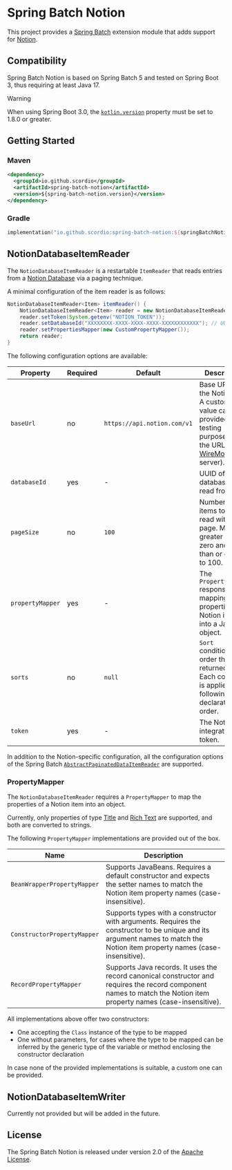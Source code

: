 # Spring Batch Notion

This project provides a [Spring Batch][] extension module that adds support for [Notion][].

## Compatibility

Spring Batch Notion is based on Spring Batch 5 and tested on Spring Boot 3, thus requiring at least Java 17.

> [!WARNING]
> When using Spring Boot 3.0, the [`kotlin.version`](https://docs.spring.io/spring-boot/docs/current/reference/htmlsingle/#appendix.dependency-versions.properties) property must be set to 1.8.0 or greater.

## Getting Started

### Maven

```xml
<dependency>
  <groupId>io.github.scordio</groupId>
  <artifactId>spring-batch-notion</artifactId>
  <version>${spring-batch-notion.version}</version>
</dependency>
```

### Gradle

```kotlin
implementation("io.github.scordio:spring-batch-notion:${springBatchNotionVersion}")
```

## NotionDatabaseItemReader

The `NotionDatabaseItemReader` is a restartable `ItemReader` that reads entries from a [Notion Database] via a paging technique.

A minimal configuration of the item reader is as follows:

```java
NotionDatabaseItemReader<Item> itemReader() {
    NotionDatabaseItemReader<Item> reader = new NotionDatabaseItemReader<>();
    reader.setToken(System.getenv("NOTION_TOKEN"));
    reader.setDatabaseId("XXXXXXXX-XXXX-XXXX-XXXX-XXXXXXXXXXXX"); // UUID
    reader.setPropertiesMapper(new CustomPropertyMapper());
    return reader;
}
```

The following configuration options are available:

| Property         | Required | Default                     | Description                                                                                                               |
|------------------|----------|-----------------------------|---------------------------------------------------------------------------------------------------------------------------|
| `baseUrl`        | no       | `https://api.notion.com/v1` | Base URL of the Notion API. A custom value can be provided for testing purposes (e.g., the URL of a [WireMock][] server). |
| `databaseId`     | yes      | -                           | UUID of the database to read from.                                                                                        |
| `pageSize`       | no       | `100`                       | Number of items to be read with each page. Must be greater than zero and less than or equal to 100.                       |
| `propertyMapper` | yes      | -                           | The `PropertyMapper` responsible for mapping properties of a Notion item into a Java object.                              |
| `sorts`          | no       | `null`                      | `Sort` conditions to order the returned items. Each condition is applied following the declaration order.                 |
| `token`          | yes      | -                           | The Notion integration token.                                                                                             |

In addition to the Notion-specific configuration, all the configuration options of the Spring Batch
[`AbstractPaginatedDataItemReader`](https://docs.spring.io/spring-batch/docs/current/api/org/springframework/batch/item/data/AbstractPaginatedDataItemReader.html)
are supported.

### PropertyMapper

The `NotionDatabaseItemReader` requires a `PropertyMapper` to map the properties of a Notion item into an object.

Currently, only properties of type [Title](https://developers.notion.com/reference/property-object#title)
and [Rich Text](https://developers.notion.com/reference/property-object#rich-text) are supported,
and both are converted to strings.

The following `PropertyMapper` implementations are provided out of the box.

| Name                        | Description                                                                                                                                                                |
|-----------------------------|----------------------------------------------------------------------------------------------------------------------------------------------------------------------------|
| `BeanWrapperPropertyMapper` | Supports JavaBeans. Requires a default constructor and expects the setter names to match the Notion item property names (case-insensitive).                                |
| `ConstructorPropertyMapper` | Supports types with a constructor with arguments. Requires the constructor to be unique and its argument names to match the Notion item property names (case-insensitive). |
| `RecordPropertyMapper`      | Supports Java records. It uses the record canonical constructor and requires the record component names to match the Notion item property names (case-insensitive).        |

All implementations above offer two constructors:
* One accepting the `Class` instance of the type to be mapped
* One without parameters, for cases where the type to be mapped can be inferred by the generic type of the variable or method enclosing the constructor declaration

In case none of the provided implementations is suitable, a custom one can be provided.

## NotionDatabaseItemWriter

Currently not provided but will be added in the future.

## License

The Spring Batch Notion is released under version 2.0 of the [Apache License][].

[Apache License]: https://www.apache.org/licenses/LICENSE-2.0
[Notion]: https://notion.so/
[Notion Database]: https://www.notion.so/help/category/databases
[Spring Batch]: https://github.com/spring-projects/spring-batch
[WireMock]: https://wiremock.org/
